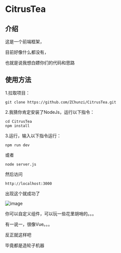 
# CitrusTea

## 介绍

这是一个前端框架，

目前好像什么都没有，

也就是说我想白嫖你们的代码和思路

## 使用方法

1.拉取项目：

```git clone https://github.com/ZChunzi/CitrusTea.git```

2.我猜你肯定安装了NodeJs，运行以下指令：

```
cd CitrusTea
npm install
```

3.运行，输入以下指令运行：

```npm run dev```

或者

```node server.js```

然后访问

```http://localhost:3000```

出现这个就成功了

![image](https://github.com/ZChunzi/CitrusTea/assets/63871424/f16af6d1-31f4-4c41-9723-85174af01ee2)

你可以自定义组件，可以玩一些花里胡哨的。。。

有一说一，很像Vue。。。

反正就这样吧

毕竟都是造轮子机器
